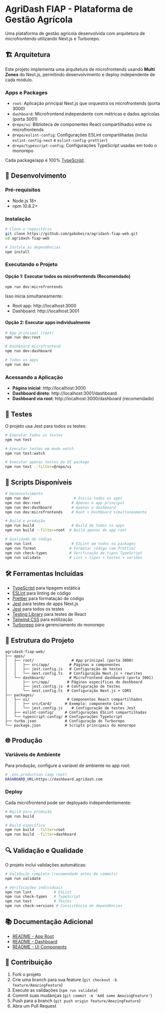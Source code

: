 # AgriDash FIAP - Plataforma de Gestão Agrícola

Uma plataforma de gestão agrícola desenvolvida com arquitetura de microfrontends utilizando Next.js e Turborepo.

## 🏗️ Arquitetura

Este projeto implementa uma arquitetura de microfrontends usando **Multi Zones** do Next.js, permitindo desenvolvimento e deploy independente de cada módulo.

### Apps e Packages

- `root`: Aplicação principal Next.js que orquestra os microfrontends (porta 3000)
- `dashboard`: Microfrontend independente com métricas e dados agrícolas (porta 3001)
- `@repo/ui`: Biblioteca de componentes React compartilhados entre os microfrontends
- `@repo/eslint-config`: Configurações ESLint compartilhadas (inclui `eslint-config-next` e `eslint-config-prettier`)
- `@repo/typescript-config`: Configurações TypeScript usadas em todo o monorepo

Cada package/app é 100% [TypeScript](https://www.typescriptlang.org/).

## 🚀 Desenvolvimento

### Pré-requisitos

- Node.js 18+
- npm 10.8.2+

### Instalação

```bash
# Clone o repositório
git clone https://github.com/gabobeira/agridash-fiap-web.git
cd agridash-fiap-web

# Instale as dependências
npm install
```

### Executando o Projeto

#### Opção 1: Executar todos os microfrontends (Recomendado)

```bash
npm run dev:microfrontends
```

Isso inicia simultaneamente:

- Root app: http://localhost:3000
- Dashboard: http://localhost:3001

#### Opção 2: Executar apps individualmente

```bash
# App principal (root)
npm run dev:root

# Dashboard microfrontend
npm run dev:dashboard

# Todos os apps
npm run dev
```

### Acessando a Aplicação

- **Página inicial**: http://localhost:3000
- **Dashboard direto**: http://localhost:3001/dashboard
- **Dashboard via root**: http://localhost:3000/dashboard (recomendado)

## 🧪 Testes

O projeto usa Jest para todos os testes:

```bash
# Executar todos os testes
npm run test

# Executar testes em modo watch
npm run test:watch

# Executar apenas testes do UI package
npm run test --filter=@repo/ui
```

## 🔧 Scripts Disponíveis

```bash
# Desenvolvimento
npm run dev                    # Inicia todos os apps
npm run dev:root              # Apenas o app principal
npm run dev:dashboard         # Apenas o dashboard
npm run dev:microfrontends    # Root + Dashboard simultaneamente

# Build e produção
npm run build                 # Build de todos os apps
npm run build --filter=root  # Build apenas do app root

# Qualidade de código
npm run lint                  # ESLint em todos os packages
npm run format               # Formatar código com Prettier
npm run check-types          # Verificação de tipos TypeScript
npm run validate             # Lint + tipos + testes + versões
```

## 🛠️ Ferramentas Incluídas

- [TypeScript](https://www.typescriptlang.org/) para tipagem estática
- [ESLint](https://eslint.org/) para linting de código
- [Prettier](https://prettier.io) para formatação de código
- [Jest](https://jestjs.io/) para testes de apps Next.js
- [Jest](https://jestjs.io/) para todos os testes
- [Testing Library](https://testing-library.com/) para testes de React
- [Tailwind CSS](https://tailwindcss.com/) para estilização
- [Turborepo](https://turborepo.org/) para gerenciamento do monorepo

## 🏢 Estrutura do Projeto

```
agridash-fiap-web/
├── apps/
│   ├── root/                 # App principal (porta 3000)
│   │   ├── src/app/         # Páginas e componentes
│   │   ├── jest.config.js   # Configuração de testes
│   │   └── next.config.ts   # Configuração Next.js + rewrites
│   └── dashboard/           # Microfrontend dashboard (porta 3001)
│       ├── src/app/        # Páginas específicas do dashboard
│       ├── jest.config.js  # Configuração de testes
│       └── next.config.ts  # Configuração Next.js + CORS
├── packages/
│   ├── ui/                 # Componentes React compartilhados
│   │   ├── src/Card/      # Exemplo: componente Card
│   │   └── jest.config.js    # Configuração de testes Jest
│   ├── eslint-config/     # Configurações ESLint compartilhadas
│   └── typescript-config/ # Configurações TypeScript
├── turbo.json             # Configuração do Turborepo
└── package.json           # Scripts principais do monorepo
```

## 🌐 Produção

### Variáveis de Ambiente

Para produção, configure a variável de ambiente no app root:

```bash
# .env.production (app root)
DASHBOARD_URL=https://dashboard.agridash.com
```

### Deploy

Cada microfrontend pode ser deployado independentemente:

```bash
# Build para produção
npm run build

# Build específico
npm run build --filter=root
npm run build --filter=dashboard
```

## 🔍 Validação e Qualidade

O projeto inclui validações automáticas:

```bash
# Validação completa (recomendado antes de commits)
npm run validate

# Verificações individuais
npm run lint          # ESLint
npm run check-types   # TypeScript
npm run test          # Testes
npm run check-versions # Consistência de dependências
```

## 📚 Documentação Adicional

- [README - App Root](./apps/root/README.md)
- [README - Dashboard](./apps/dashboard/README.md)
- [README - UI Components](./packages/ui/README.md)

## 🤝 Contribuição

1. Fork o projeto
2. Crie uma branch para sua feature (`git checkout -b feature/AmazingFeature`)
3. Execute as validações (`npm run validate`)
4. Commit suas mudanças (`git commit -m 'Add some AmazingFeature'`)
5. Push para a branch (`git push origin feature/AmazingFeature`)
6. Abra um Pull Request
